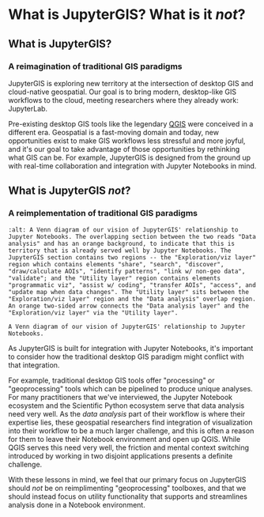 # What is JupyterGIS? What is it _not_?

## What is JupyterGIS?

### A reimagination of traditional GIS paradigms

JupyterGIS is exploring new territory at the intersection of desktop GIS and
cloud-native geospatial.
Our goal is to bring modern, desktop-like GIS workflows to the cloud, meeting
researchers where they already work: JupyterLab.

Pre-existing desktop GIS tools like the legendary [QGIS](https://qgis.org) were
conceived in a different era.
Geospatial is a fast-moving domain and today, new opportunities exist to make GIS
workflows less stressful and more joyful, and it's our goal to take advantage of those
opportunities by rethinking what GIS can be.
For example, JupyterGIS is designed from the ground up with real-time collaboration and
integration with Jupyter Notebooks in mind.


## What is JupyterGIS _not_?

### A reimplementation of traditional GIS paradigms

```{figure} ./jupytergis-venn-diagram.svg
:alt: A Venn diagram of our vision of JupyterGIS' relationship to Jupyter Notebooks. The overlapping section between the two reads "Data analysis" and has an orange background, to indicate that this is territory that is already served well by Jupyter Notebooks. The JupyterGIS section contains two regions -- the "Exploration/viz layer" region which contains elements "share", "search", "discover", "draw/calculate AOIs", "identify patterns", "link w/ non-geo data", "validate"; and the "Utility layer" region contains elements "programmatic viz", "assist w/ coding", "transfer AOIs", "access", and "update map when data changes". The "Utility layer" sits between the "Exploration/viz layer" region and the "Data analysis" overlap region. An orange two-sided arrow connects the "Data analysis layer" and the "Exploration/viz layer" via the "Utility layer".

A Venn diagram of our vision of JupyterGIS' relationship to Jupyter Notebooks.
```

As JupyterGIS is built for integration with Jupyter Notebooks, it's important to
consider how the traditional desktop GIS paradigm might conflict with that integration.

For example, traditional desktop GIS tools offer "processing" or "geoprocessing" tools
which can be pipelined to produce unique analyses.
For many practitioners that we've interviewed, the Jupyter Notebook ecosystem and the
Scientific Python ecosystem serve that data analysis need very well.
As the _data analysis_ part of their workflow is where their expertise lies, these
geospatial researchers find integration of visualization into their workflow to be a
much larger challenge, and this is often a reason for them to leave their Notebook
environment and open up QGIS.
While QGIS serves this need very well, the friction and mental context switching
introduced by working in two disjoint applications presents a definite challenge.

With these lessons in mind, we feel that our primary focus on JupyterGIS should _not_ be
on reimplimenting "geoprocessing" toolboxes, and that we should instead focus on utility
functionality that supports and streamlines analysis done in a Notebook environment.
